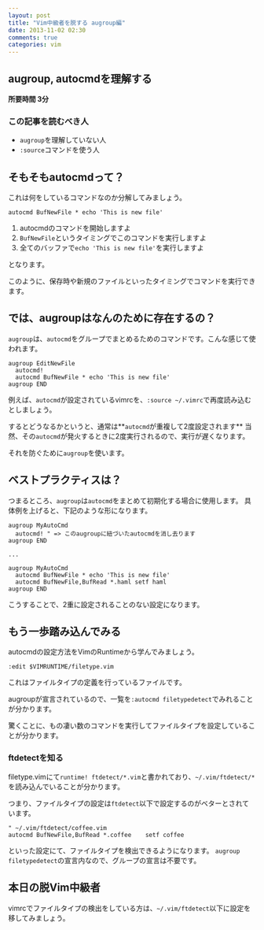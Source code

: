 ```yaml
---
layout: post
title: "Vim中級者を脱する augroup編"
date: 2013-11-02 02:30
comments: true
categories: vim
---
```


## augroup, autocmdを理解する

**所要時間 3分**

### この記事を読むべき人

- `augroup`を理解していない人
- `:source`コマンドを使う人

## そもそもautocmdって？

これは何をしているコマンドなのか分解してみましょう。

```vim
autocmd BufNewFile * echo 'This is new file'
```

1. autocmdのコマンドを開始しますよ
2. `BufNewFile`というタイミングでこのコマンドを実行しますよ
3. 全てのバッファで`echo 'This is new file'`を実行しますよ

となります。

このように、保存時や新規のファイルといったタイミングでコマンドを実行できます。

## では、augroupはなんのために存在するの？

`augroup`は、`autocmd`をグループでまとめるためのコマンドです。こんな感じて使われます。

```vim
augroup EditNewFile
  autocmd!
  autocmd BufNewFile * echo 'This is new file'
augroup END
```

例えば、`autocmd`が設定されているvimrcを、`:source ~/.vimrc`で再度読み込むとしましょう。

するとどうなるかというと、通常は**`autocmd`が重複して2度設定されます**
当然、その`autocmd`が発火するときに2度実行されるので、実行が遅くなります。

それを防ぐために`augroup`を使います。

## ベストプラクティスは？

つまるところ、`augroup`は`autocmd`をまとめて初期化する場合に使用します。
具体例を上げると、下記のような形になります。

```vim
augroup MyAutoCmd
  autocmd! " => このaugroupに紐づいたautocmdを消し去ります
augroup END

...

augroup MyAutoCmd
  autocmd BufNewFile * echo 'This is new file'
  autocmd BufNewFile,BufRead *.haml setf haml
augroup END
```

こうすることで、2重に設定されることのない設定になります。

## もう一歩踏み込んでみる

autocmdの設定方法をVimのRuntimeから学んでみましょう。

```vim
:edit $VIMRUNTIME/filetype.vim
```

これはファイルタイプの定義を行っているファイルです。

augroupが宣言されているので、一覧を`:autocmd filetypedetect`でみれることが分かります。

驚くことに、もの凄い数のコマンドを実行してファイルタイプを設定していることが分かります。

### ftdetectを知る

filetype.vimにて`runtime! ftdetect/*.vim`と書かれており、`~/.vim/ftdetect/*`を読み込んでいることが分かります。

つまり、ファイルタイプの設定は`ftdetect`以下で設定するのがベターとされています。

```vim
" ~/.vim/ftdetect/coffee.vim
autocmd BufNewFile,BufRead *.coffee    setf coffee
```

といった設定にて、ファイルタイプを検出できるようになります。
`augroup filetypedetect`の宣言内なので、グループの宣言は不要です。

## 本日の脱Vim中級者

vimrcでファイルタイプの検出をしている方は、`~/.vim/ftdetect`以下に設定を移してみましょう。
